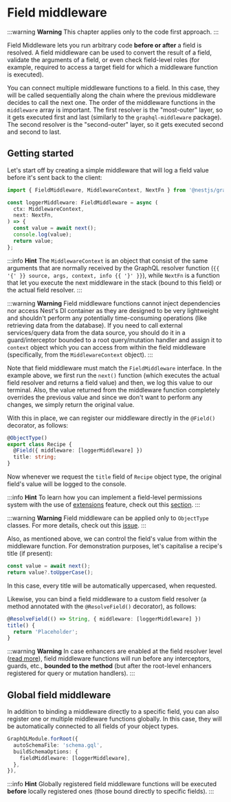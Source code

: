 # Field middleware

:::warning **Warning**
This chapter applies only to the code first approach.
:::

Field Middleware lets you run arbitrary code **before or after** a field is resolved. A field middleware can be used to convert the result of a field, validate the arguments of a field, or even check field-level roles (for example, required to access a target field for which a middleware function is executed).

You can connect multiple middleware functions to a field. In this case, they will be called sequentially along the chain where the previous middleware decides to call the next one. The order of the middleware functions in the `middleware` array is important. The first resolver is the "most-outer" layer, so it gets executed first and last (similarly to the `graphql-middleware` package). The second resolver is the "second-outer" layer, so it gets executed second and second to last.

## Getting started

Let's start off by creating a simple middleware that will log a field value before it's sent back to the client:

```typescript
import { FieldMiddleware, MiddlewareContext, NextFn } from '@nestjs/graphql';

const loggerMiddleware: FieldMiddleware = async (
  ctx: MiddlewareContext,
  next: NextFn,
) => {
  const value = await next();
  console.log(value);
  return value;
};
```

:::info **Hint**
The `MiddlewareContext` is an object that consist of the same arguments that are normally received by the GraphQL resolver function (`{{ '{' }} source, args, context, info {{ '}' }}`), while `NextFn` is a function that let you execute the next middleware in the stack (bound to this field) or the actual field resolver.
:::

:::warning **Warning**
Field middleware functions cannot inject dependencies nor access Nest's DI container as they are designed to be very lightweight and shouldn't perform any potentially time-consuming operations (like retrieving data from the database). If you need to call external services/query data from the data source, you should do it in a guard/interceptor bounded to a root query/mutation handler and assign it to `context` object which you can access from within the field middleware (specifically, from the `MiddlewareContext` object).
:::

Note that field middleware must match the `FieldMiddleware` interface. In the example above, we first run the `next()` function (which executes the actual field resolver and returns a field value) and then, we log this value to our terminal. Also, the value returned from the middleware function completely overrides the previous value and since we don't want to perform any changes, we simply return the original value.

With this in place, we can register our middleware directly in the `@Field()` decorator, as follows:

```typescript
@ObjectType()
export class Recipe {
  @Field({ middleware: [loggerMiddleware] })
  title: string;
}
```

Now whenever we request the `title` field of `Recipe` object type, the original field's value will be logged to the console.

:::info **Hint**
To learn how you can implement a field-level permissions system with the use of [extensions](/graphql/extensions) feature, check out this [section](/graphql/extensions#using-custom-metadata).
:::

:::warning **Warning**
Field middleware can be applied only to `ObjectType` classes. For more details, check out this [issue](https://github.com/nestjs/graphql/issues/2446).
:::

Also, as mentioned above, we can control the field's value from within the middleware function. For demonstration purposes, let's capitalise a recipe's title (if present):

```typescript
const value = await next();
return value?.toUpperCase();
```

In this case, every title will be automatically uppercased, when requested.

Likewise, you can bind a field middleware to a custom field resolver (a method annotated with the `@ResolveField()` decorator), as follows:

```typescript
@ResolveField(() => String, { middleware: [loggerMiddleware] })
title() {
  return 'Placeholder';
}
```

:::warning **Warning** In case enhancers are enabled at the field resolver level ([read more](/graphql/other-features#execute-enhancers-at-the-field-resolver-level)), field middleware functions will run before any interceptors, guards, etc., **bounded to the method**
(but after the root-level enhancers registered for query or mutation handlers).
:::

## Global field middleware

In addition to binding a middleware directly to a specific field, you can also register one or multiple middleware functions globally. In this case, they will be automatically connected to all fields of your object types.

```typescript
GraphQLModule.forRoot({
  autoSchemaFile: 'schema.gql',
  buildSchemaOptions: {
    fieldMiddleware: [loggerMiddleware],
  },
}),
```

:::info **Hint** Globally registered field middleware functions will be executed **before**
locally registered ones (those bound directly to specific fields).
:::
